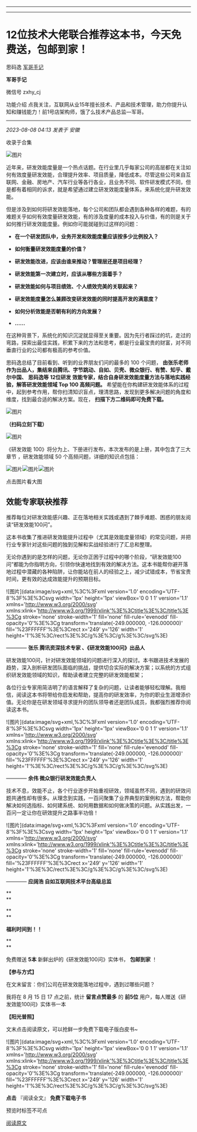 ----------------------------------------
----------------------------------------
#  12位技术大佬联合推荐这本书，今天免费送，包邮到家！

思码逸  [ 军哥手记 ](javascript:void\(0\);)

**军哥手记** ![]()

微信号 zxhy_cj

功能介绍 点我关注，互联网从业15年擅长技术、产品和技术管理，助力你提升认知和赚钱能力！前1号店架构师，饿了么技术产品总监—军哥。

____

_2023-08-08 04:13_ _发表于 安徽_

收录于合集

![图片](https://mmbiz.qpic.cn/sz_mmbiz_png/zoS8kK5mlOkiahDS63CKvFictVGWzsP4iaRiaSicf4Sibiawws2iatEWuZ7fWgicrXTwjP6yib4wvwDAFiaV9MVk9KzwQM8RQ/640?wx_fmt=png&wxfrom=5&wx_lazy=1&wx_co=1)

近年来，研发效能度量是一个热点话题。在行业里几乎每家公司的高层都在关注如何有效度量研发效能，合理提升效率、项目质量，降低成本。尽管这些公司来自互联网、金融、房地产、汽车行业等各行各业，且业务不同、软件研发模式不同，但是都有着相同的诉求，就是希望通过建立研发效能度量体系，来系统化提升研发效能。  

但是涉及到如何将研发效能落地，每个公司和团队都会遇到各种各样的难题，有的难题关乎如何有效度量研发效能，有的涉及度量的成本投入与价值，有的则是关于如何推行研发效能度量。例如你可能就碰到过这样的问题：

  *  **在一个研发团队中，业务开发和效能度量应该按多少比例投入？**

  *  **如何衡量研发效能度量的价值？**

  *  **研发效能改进，应该由谁来推动？管理层还是项目经理？**

  *  **研发效能第一次建立时，应该从哪些方面着手？**

  *  **研发效能如何与项目绩效、个人绩效完美的关联起来？**

  *  **研发效能度量怎么兼顾改变研发效能的同时提高开发的满意度？**

  *  **如何分析效能是否朝有利的方向发展？**

  *  **……**

  

在这种背景下，系统化的知识沉淀就显得至关重要。因为先行者踩过的坑，走过的弯路，探索出最佳实践，积累下来的方法和思考，都是行业最宝贵的财富，对不同垂直行业的公司都有极高的参考价值。  

思码逸总结了目前看到、听到的业界朋友们问的最多的 100 个问题，
**由张乐老师作为出品人，集结来自腾讯、字节跳动、自如、贝壳、微众银行、有赞、知乎、戴尔中国、** **思码逸等** **12位研发**
**效能专家，结合自身研发效能度量方法与落地实践经验，解答研发效能领域 Top 100 高频问题。**
希望能在你构建研发效能体系的过程中，起到参考作用，帮你扫清知识盲点，理清思路，发现到更多解决问题的角度和维度，找到最合适的解决方案。现在，
**扫描下方二维码即可免费下载。**

![图片](https://mmbiz.qpic.cn/sz_mmbiz_png/zoS8kK5mlOkiahDS63CKvFictVGWzsP4iaRTjM7tVZAmJ2L2hic3jpKkBXibeXiajXDutMawlKCCQ1uD5Y4gZqxrkCjg/640?wx_fmt=png)

 **（扫码立刻下载）**  

![图片](https://mmbiz.qpic.cn/sz_mmbiz_png/zoS8kK5mlOkiahDS63CKvFictVGWzsP4iaRq2c4ianEm3hvVuUYxqgXMZ8zxQRoCdbDK8ZHQBINF3aamvB7klMdxUA/640?wx_fmt=png)

《研发效能 100》将分为上、下册进行发布，本次发布的是上册，其中包含了三大章节 ，研发效能领域 50 个高频问题，详细的知识点包括：  

![图片](https://mmbiz.qpic.cn/mmbiz_jpg/zVUoGBRxib0ia57LIoqPOqLzfO44sjdGj5aFwoWkiaAK03HK41TNvLHRyiapticfic0ttWfSpmx8BAAUaX1jYoG8NSvA/640?wx_fmt=jpeg)![图片](https://mmbiz.qpic.cn/mmbiz_jpg/zVUoGBRxib0ia57LIoqPOqLzfO44sjdGj5agaCXvQqGtAGpYVMrNmib9kSvxibuWSdPp3REBRBeOf36icHS3PiaicQ2Ew/640?wx_fmt=jpeg)![图片](https://mmbiz.qpic.cn/mmbiz_jpg/zVUoGBRxib0ia57LIoqPOqLzfO44sjdGj5jfibODIdse6WltWUz1FFwo2by3R64eHjhncbyoLVJr2Mh58v13aCkSw/640?wx_fmt=jpeg)

点击图片看大图  

## 效能专家联袂推荐

推荐每位对研发效能感兴趣、正在落地相关实践或遇到了棘手难题、困惑的朋友阅读“研发效能100问”。

  

这本书收集了推进研发效能提升过程中（尤其是效能度量领域）的常见问题，并把行业专家针对这些问题的独到见解和实战经验进行了汇总和整理。

  

无论你遇到的是怎样的问题，无论你正困于过程中的哪个阶段，“研发效能100问”都能为你指明方向，引领你快速地找到有效的解决方法。这本书能帮你避开落地过程中潜藏的各种陷阱，让你能站在前人的经验之上，减少试错成本，节省宝贵时间，更有效的达成效能提升的预期目标。

![图片](data:image/svg+xml,%3C%3Fxml version='1.0' encoding='UTF-8'%3F%3E%3Csvg
width='1px' height='1px' viewBox='0 0 1 1' version='1.1'
xmlns='http://www.w3.org/2000/svg'
xmlns:xlink='http://www.w3.org/1999/xlink'%3E%3Ctitle%3E%3C/title%3E%3Cg
stroke='none' stroke-width='1' fill='none' fill-rule='evenodd' fill-
opacity='0'%3E%3Cg transform='translate\(-249.000000, -126.000000\)'
fill='%23FFFFFF'%3E%3Crect x='249' y='126' width='1'
height='1'%3E%3C/rect%3E%3C/g%3E%3C/g%3E%3C/svg%3E)

———— **张乐 腾讯资深技术专家 、《研发效能100问》出品人**

  

  

研发效能100问，针对研发效能领域的问题进行深入的探讨。本书跟进技术发展的趋势，深入剖析研发团队面临的挑战，提供切合实际的解决方案；以系统的方式组织研发效能领域的知识，帮助读者建立完整的研发效能框架；

  

各位行业专家用简洁明了的语言解释了复杂的问题，让读者能够轻松理解。我相信，阅读这本书将带给你启发和帮助，提高你的研发效率，为你的职业生涯增添价值。无论你是在研发领域寻求提升的团队领导者还是团队成员，我都强烈推荐你阅读这本书。

![图片](data:image/svg+xml,%3C%3Fxml version='1.0' encoding='UTF-8'%3F%3E%3Csvg
width='1px' height='1px' viewBox='0 0 1 1' version='1.1'
xmlns='http://www.w3.org/2000/svg'
xmlns:xlink='http://www.w3.org/1999/xlink'%3E%3Ctitle%3E%3C/title%3E%3Cg
stroke='none' stroke-width='1' fill='none' fill-rule='evenodd' fill-
opacity='0'%3E%3Cg transform='translate\(-249.000000, -126.000000\)'
fill='%23FFFFFF'%3E%3Crect x='249' y='126' width='1'
height='1'%3E%3C/rect%3E%3C/g%3E%3C/g%3E%3C/svg%3E)

———— **余伟 微众银行研发效能负责人**

  

技术不息，效能不止，各个行业逐步开始重视研效，领域虽然不同，遇到的研效问题共通性却有很多。从理念到实践，一百问聚集了业界典型的案例和方法，帮助你解决如何选指标、如何建系统、如何用数据和如何做决策的问题。从实践出发，一百问一定让你在研效提升之路事半功倍！

![图片](data:image/svg+xml,%3C%3Fxml version='1.0' encoding='UTF-8'%3F%3E%3Csvg
width='1px' height='1px' viewBox='0 0 1 1' version='1.1'
xmlns='http://www.w3.org/2000/svg'
xmlns:xlink='http://www.w3.org/1999/xlink'%3E%3Ctitle%3E%3C/title%3E%3Cg
stroke='none' stroke-width='1' fill='none' fill-rule='evenodd' fill-
opacity='0'%3E%3Cg transform='translate\(-249.000000, -126.000000\)'
fill='%23FFFFFF'%3E%3Crect x='249' y='126' width='1'
height='1'%3E%3C/rect%3E%3C/g%3E%3C/g%3E%3C/svg%3E)

———— **应阔浩 自如互联网技术平台高级总监**

 **  
**

 **  
**

 **福利时间到！！**

 **  
**

免费赠送 **5本** 新鲜出炉的《研发效能100问》实体书， **包邮到家** ！

  

 **【参与方式】**

  

在文末留言：你们公司在研发效能落地过程中，遇到过哪些问题？

  

我将在 8 月 15 日 17 点之前，统计 **留言点赞最多** 的 **前5位** 用户，每人赠送《研发效能100问》实体书一本

  

 **【阳光普照】**

文末点击阅读原文，可以抢鲜一步免费下载电子版白皮书~

![图片](data:image/svg+xml,%3C%3Fxml version='1.0' encoding='UTF-8'%3F%3E%3Csvg
width='1px' height='1px' viewBox='0 0 1 1' version='1.1'
xmlns='http://www.w3.org/2000/svg'
xmlns:xlink='http://www.w3.org/1999/xlink'%3E%3Ctitle%3E%3C/title%3E%3Cg
stroke='none' stroke-width='1' fill='none' fill-rule='evenodd' fill-
opacity='0'%3E%3Cg transform='translate\(-249.000000, -126.000000\)'
fill='%23FFFFFF'%3E%3Crect x='249' y='126' width='1'
height='1'%3E%3C/rect%3E%3C/g%3E%3C/g%3E%3C/svg%3E)

 **点击** 『阅读全文』 **免费下载电子书**

预览时标签不可点

[阅读原文](javascript:;)

